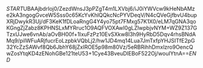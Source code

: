 $START$UBAAjbdrIoj0/ZezdWnsJ3pPZgT4m1LXVbj6/iJ0iYWVcw9kHeNbAMze2kA3ngogGvceW5Sss0c65KcYvKhlQQkcNcPYVDeqV/N4cQVeGjfbvU4bupXRjDwykR3Uj/dF3KeK1fDLoaRngG4Y4yo75pt7FMxg57K1X0/eLM7qGNA3qoKGngZjZabz8KPHNSLxMYRruc1O9AQFVOXAwI0gLZlwpbjvNYM+WZ9Z137GTzxUJwe6vnAb/aOvBH00f+1IxuFzPz10EvSXkw8l3h9HyRbD5Dqv4rhsBNdAMq9/piIWFuARjfucrEoLzpbkVQbLj2/hw1JD4mq14Lua7JmTxfpYHJSITfE2pG32YcZzSAWvf8Qb6JbhY68jZxIROE5p98m80Vz/5eRBRihhDmxlzro9OencQwZosYtqKD4zENohGBe121teU53+1Cye43BveuDIEBoF522Oj/wouIYtnA==$END$